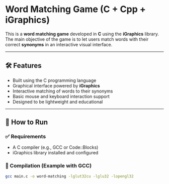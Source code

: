 # Word Matching Game (C + Cpp + iGraphics)

This is a **word matching game** developed in **C** using the **iGraphics** library. The main objective of the game is to let users match words with their correct **synonyms** in an interactive visual interface.

---

## 🛠 Features

- Built using the C programming language
- Graphical interface powered by **iGraphics**
- Interactive matching of words to their synonyms
- Basic mouse and keyboard interaction support
- Designed to be lightweight and educational

---

## 🚀 How to Run

### ✅ Requirements
- A C compiler (e.g., GCC or Code::Blocks)
- iGraphics library installed and configured

### 🔧 Compilation (Example with GCC)
```bash
gcc main.c -o word-matching -lglut32cu -lglu32 -lopengl32
